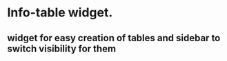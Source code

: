 # Info-table widget.


## widget for easy creation of tables and sidebar to switch visibility for them
